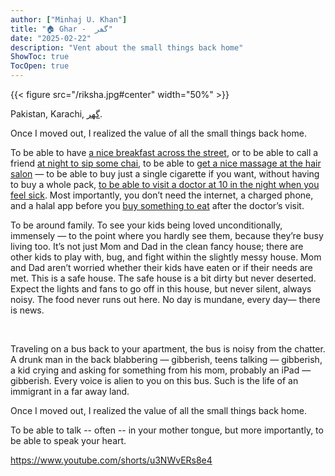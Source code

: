 ```yaml
---
author: ["Minhaj U. Khan"]
title: "🏠 Ghar -  گھر"
date: "2025-02-22"
description: "Vent about the small things back home"
ShowToc: true
TocOpen: true
---
```



{{< figure src="/riksha.jpg#center"  width="50%" >}}


Pakistan, Karachi, [گھر](https://dictionary.cambridge.org/dictionary/english-urdu/home).

Once I moved out, I realized the value of all the small things back home.

To be able to have [a nice breakfast across the street](https://en.wikipedia.org/wiki/Paratha#/media/File:Parathas_being_made.jpg), or to be able to call a friend [at night to sip some chai](https://www.pinterest.com/pin/973833119481354184/), to be able to [get a nice massage at the hair salon](https://pakistaniat.com/2008/06/03/naai/) — to be able to buy just a single cigarette if you want, without having to buy a whole pack, [to be able to visit a doctor at 10 in the night when you feel sick](https://www.google.com/maps/place/Shamsi+Hospital/@24.8795673,67.1711667,3a,75y/data=!3m8!1e2!3m6!1sAF1QipMkYsmw8I7fHyEsAsBORA5J4XF3j4-cb5XT4nqm!2e10!3e12!6shttps:%2F%2Flh5.googleusercontent.com%2Fp%2FAF1QipMkYsmw8I7fHyEsAsBORA5J4XF3j4-cb5XT4nqm%3Dw203-h270-k-no!7i2448!8i3264!4m7!3m6!1s0x3eb339f3de078409:0x3aedc7f2a79d07aa!8m2!3d24.8795673!4d67.1711667!10e5!16s%2Fg%2F1v2dz_12?entry=ttu&g_ep=EgoyMDI1MDIxOS4xIKXMDSoASAFQAw%3D%3D). Most importantly, you don’t need the internet, a charged phone, and a halal app before you [buy something to eat](https://www.youtube.com/shorts/AVQHnX-vmOQ) after the doctor’s visit.

To be around family. To see your kids being loved unconditionally, immensely — to the point where you hardly see them, because they’re busy living too. It’s not just Mom and Dad in the clean fancy house; there are other kids to play with, bug, and fight within the slightly messy house. Mom and Dad aren’t worried whether their kids have eaten or if their needs are met. This is a safe house. The safe house is a bit dirty but never deserted. Expect the lights and fans to go off in this house, but never silent, always noisy. The food never runs out here. No day is mundane, every day— there is news.


<br/>

Traveling on a bus back to your apartment, the bus is noisy from the chatter. A drunk man in the back blabbering — gibberish, teens talking — gibberish, a kid crying and asking for something from his mom, probably an iPad — gibberish. Every voice is alien to you on this bus. Such is the life of an immigrant in a far away land.

Once I moved out, I realized the value of all the small things back home.

To be able to talk -- often -- in your mother tongue, but more importantly, to be able to speak your heart.

https://www.youtube.com/shorts/u3NWvERs8e4